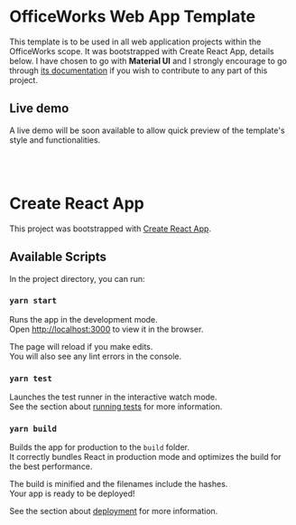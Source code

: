 # OfficeWorks Web App Template

This template is to be used in all web application projects within the OfficeWorks scope.
It was bootstrapped with Create React App, details below.
I have chosen to go with **Material UI** and I strongly encourage to go through [its documentation](https://material-ui.com/getting-started/installation/) if you wish to contribute to any part of this project.

## Live demo

A live demo will be soon available to allow quick preview of the template's style and functionalities.

<br /><br />
# Create React App

This project was bootstrapped with [Create React App](https://github.com/facebook/create-react-app).

## Available Scripts

In the project directory, you can run:

### `yarn start`

Runs the app in the development mode.<br />
Open [http://localhost:3000](http://localhost:3000) to view it in the browser.

The page will reload if you make edits.<br />
You will also see any lint errors in the console.

### `yarn test`

Launches the test runner in the interactive watch mode.<br />
See the section about [running tests](https://facebook.github.io/create-react-app/docs/running-tests) for more information.

### `yarn build`

Builds the app for production to the `build` folder.<br />
It correctly bundles React in production mode and optimizes the build for the best performance.

The build is minified and the filenames include the hashes.<br />
Your app is ready to be deployed!

See the section about [deployment](https://facebook.github.io/create-react-app/docs/deployment) for more information.